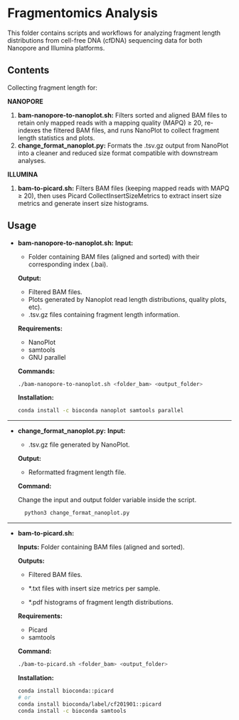 # Fragmentomics Analysis
This folder contains scripts and workflows for analyzing fragment length distributions from cell-free DNA (cfDNA) sequencing data for both Nanopore and Illumina platforms.

## Contents

Collecting fragment length for:

**NANOPORE**
1. **bam-nanopore-to-nanoplot.sh:** Filters sorted and aligned BAM files to retain only mapped reads with a mapping quality (MAPQ) ≥ 20, re-indexes the filtered BAM files, and runs NanoPlot to collect fragment length statistics and plots.
3. **change_format_nanoplot.py:** Formats the .tsv.gz output from NanoPlot into a cleaner and reduced size format compatible with downstream analyses.

**ILLUMINA**
1. **bam-to-picard.sh:** Filters BAM files (keeping mapped reads with MAPQ ≥ 20), then uses Picard CollectInsertSizeMetrics to extract insert size metrics and generate insert size histograms.

## Usage

* **bam-nanopore-to-nanoplot.sh:**
  **Input:**
  * Folder containing BAM files (aligned and sorted) with their corresponding index (.bai).

  **Output:**
  * Filtered BAM files.
  * Plots generated by Nanoplot read length distributions, quality plots, etc).
  * .tsv.gz files containing fragment length information.

  **Requirements:**
  * NanoPlot
  * samtools
  * GNU parallel

  **Commands:**
  
    ```bash
    ./bam-nanopore-to-nanoplot.sh <folder_bam> <output_folder>
    ```


    **Installation:**
     ```bash
    conda install -c bioconda nanoplot samtools parallel
     ```

----
* **change_format_nanoplot.py:**
  **Input:**
  * .tsv.gz file generated by NanoPlot.

  **Output:**
  * Reformatted fragment length file.

  **Command:**

  Change the input and output folder variable inside the script. 
  ```bash
    python3 change_format_nanoplot.py
  ```

----
* **bam-to-picard.sh:**

  **Inputs:** Folder containing BAM files (aligned and sorted).
  
  **Outputs:**
  
  * Filtered BAM files.
  
  * *.txt files with insert size metrics per sample.
  
  * *.pdf histograms of fragment length distributions.

  **Requirements:**
   * Picard
   * samtools

  **Command:**

   ```bash
   ./bam-to-picard.sh <folder_bam> <output_folder>
   ```

  **Installation:**
  
  ```sh
  conda install bioconda::picard
  # or
  conda install bioconda/label/cf201901::picard
  conda install -c bioconda samtools
  ```


